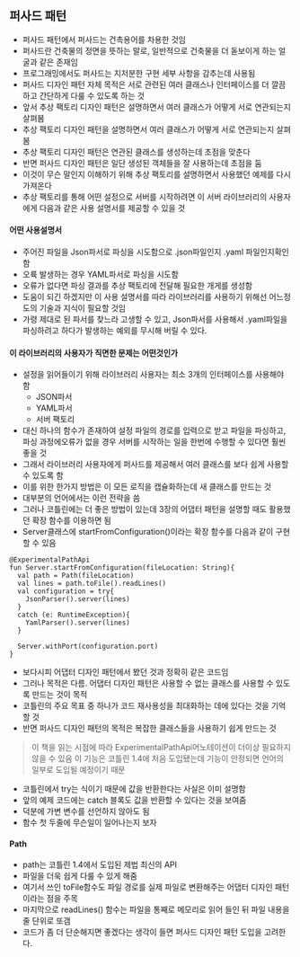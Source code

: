 ## 퍼사드 패턴
- 퍼사드 패턴에서 퍼사드는 건촉용어를 차용한 것임
- 퍼사드란 건축물의 정면을 뜻하는 말로, 일반적으로 건축물을 더 돋보이게 하는 얼굴과 같은 존재임
- 프로그래밍에서도 퍼사드는 지저분한 구현 세부 사항을 감추는데 사용됨
- 퍼사드 디자인 패턴 자체 목적은 서로 관련된 여러 클래스나 인터페이스를 더 깔끔하고 간단하게 다룰 수 있도록 하는 것
- 앞서 추상 팩토리 디자인 패턴은 설명하면서 여러 클래스가 어떻게 서로 연관되는지 살펴봄
- 추상 팩토리 디자인 패턴을 설명하면서 여러 클래스가 어떻게 서로 연관되는지 살펴봄
- 추상 팩토리 디자인 패턴은 연관된 클래스를 생성하는데 초점을 맞춘다
- 반면 퍼사드 디자인 패턴은 일단 생성된 객체들을 잘 사용하는데 초점을 둠
- 이것이 무슨 말인지 이해하기 위해 추상 팩토리를 설명하면서 사용했던 예제를 다시 가져온다
- 추상 팩토리를 통해 어떤 설정으로 서버를 시작하려면 이 서버 라이브러리의 사용자에게 다음과 같은 사용 설명서를 제공할 수 있을 것

#### 어떤 사용설명서
- 주어진 파일을 Json파서로 파싱을 시도함으로 .json파일인지 .yaml 파일인지확인함
- 오륙 발생하는 경우 YAML파서로 파싱을 시도함
- 오류가 없다면 파싱 결과를 추상 팩토리에 전달해 필요한 개게를 생성함
- 도움이 되긴 하겠지만 이 사용 설명서를 따라 라이브러리를 사용하기 위해선 어느정도의 기술과 지식이 필요할 것임
- 가령 제대로 된 파서를 찾느라 고생할 수 있고, Json파서를 사용해서 .yaml파일을 파싱하려고 하다가 발생하는 예외를 무시해 버릴 수 있다.

#### 이 라이브러리의 사용자가 직면한 문제는 어떤것인가
- 설정을 읽어들이기 위해 라이브러리 사용자는 최소 3개의 인터페이스를 사용해야 함
  - JSON파서
  - YAML파서
  - 서버 팩토리
- 대신 하나의 함수가 존재하여 설정 파일의 경로를 입력으로 받고 파일을 파싱하고, 파싱 과정에오류가 없을 경우 서버를 시작하는 일을 한번에 수행할 수 있다면 훨씬 좋을 것
- 그래서 라이브러리 사용자에게 퍼사드를 제공해서 여러 클래스를 보다 쉽게 사용할 수 있도록 함
- 이를 위한 한가지 방법은 이 모든 로직을 캡슐화하는데 새 클래스를 만드는 것
- 대부분의 언어에서는 이런 전략을 씀
- 그러나 코틀린에는 더 좋은 방법이 있는데 3장의 어댑터 패턴을 설명할 때도 활용했던 확장 함수를 이용하면 됨
- Server클래스에 startFromConfiguration()이라는 확장 함수를 다음과 같이 구현할 수 있음
```
@ExperimentalPathApi
fun Server.startFromConfiguration(fileLocation: String){
  val path = Path(fileLocation)
  val lines = path.toFile().readLines()
  val configuration = try{
    JsonParser().server(lines)
  }
  catch (e: RuntimeException){
    YamlParser().server(lines)
  }

  Server.withPort(configuration.port)
}
```
- 보다시피 어댑터 디자인 패턴에서 봤던 것과 정확히 같은 코드임
- 그러나 목적은 다름. 어댑터 디자인 패턴은 사용할 수 없는 클래스를 사용할 수 있도록 만드는 것이 목적
- 코틀린의 주요 목표 중 하나가 코드 재사용성을 최대화하는 데에 있다는 것을 기억할 것
- 반면 퍼사드 디자인 패턴의 목적은 복잡한 클래스들을 사용하기 쉽게 만드는 것
> 이 책을 읽는 시점에 따라 ExperimentalPathApi어노테이션이 더이상 필요하지 않을 수 있음
> 이 기능은 코틀린 1.4에 처음 도입됐는데 기능이 안정되면 언어의 일부로 도입될 예정이기 때문
- 코틀린에서 try는 식이기 때문에 값을 반환한다는 사실은 이미 설명함
- 앞의 예제 코드에는 catch 블록도 값을 반환할 수 있다는 것을 보여줌
- 덕분에 가변 변수를 선언하지 않아도 됨
- 함수 첫 두줄에 무슨일이 일어나는지 보자

#### Path
- path는 코틀린 1.4에서 도입된 제법 최신의 API
- 파일을 더욱 쉽게 다룰 수 있게 해줌
- 여기서 쓰인 toFile함수도 파일 경로를 실제 파일로 변환해주는 어댑터 디자인 패턴이라는 점을 주목
- 마지막으로 readLines() 함수는 파일을 통째로 메모리로 읽어 들인 뒤 파일 내용을 줄 단위로 또갬
- 코드가 좀 더 단순해지면 좋겠다는 생각이 들면 퍼사드 디자인 패턴 도입을 고려한다.